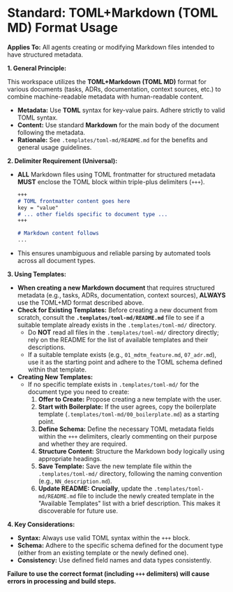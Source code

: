 # Standard: TOML+Markdown (TOML MD) Format Usage

**Applies To:** All agents creating or modifying Markdown files intended to have structured metadata.

**1. General Principle:**

This workspace utilizes the **TOML+Markdown (TOML MD)** format for various documents (tasks, ADRs, documentation, context sources, etc.) to combine machine-readable metadata with human-readable content.
*   **Metadata:** Use **TOML** syntax for key-value pairs. Adhere strictly to valid TOML syntax.
*   **Content:** Use standard **Markdown** for the main body of the document following the metadata.
*   **Rationale:** See `.templates/toml-md/README.md` for the benefits and general usage guidelines.

**2. Delimiter Requirement (Universal):**

*   **ALL** Markdown files using TOML frontmatter for structured metadata **MUST** enclose the TOML block within triple-plus delimiters (`+++`).

    ```markdown
    +++
    # TOML frontmatter content goes here
    key = "value"
    # ... other fields specific to document type ...
    +++

    # Markdown content follows
    ...
    ```
*   This ensures unambiguous and reliable parsing by automated tools across all document types.

**3. Using Templates:**

*   **When creating a new Markdown document** that requires structured metadata (e.g., tasks, ADRs, documentation, context sources), **ALWAYS** use the TOML+MD format described above.
*   **Check for Existing Templates:** Before creating a new document from scratch, consult the **`.templates/toml-md/README.md`** file to see if a suitable template already exists in the `.templates/toml-md/` directory.
    *   Do **NOT** read all files in the `.templates/toml-md/` directory directly; rely on the README for the list of available templates and their descriptions.
    *   If a suitable template exists (e.g., `01_mdtm_feature.md`, `07_adr.md`), use it as the starting point and adhere to the TOML schema defined within that template.
*   **Creating New Templates:**
    *   If no specific template exists in `.templates/toml-md/` for the document type you need to create:
        1.  **Offer to Create:** Propose creating a new template with the user.
        2.  **Start with Boilerplate:** If the user agrees, copy the boilerplate template (`.templates/toml-md/00_boilerplate.md`) as a starting point.
        3.  **Define Schema:** Define the necessary TOML metadata fields within the `+++` delimiters, clearly commenting on their purpose and whether they are required.
        4.  **Structure Content:** Structure the Markdown body logically using appropriate headings.
        5.  **Save Template:** Save the new template file within the `.templates/toml-md/` directory, following the naming convention (e.g., `NN_description.md`).
        6.  **Update README:** **Crucially**, update the `.templates/toml-md/README.md` file to include the newly created template in the "Available Templates" list with a brief description. This makes it discoverable for future use.

**4. Key Considerations:**

*   **Syntax:** Always use valid TOML syntax within the `+++` block.
*   **Schema:** Adhere to the specific schema defined for the document type (either from an existing template or the newly defined one).
*   **Consistency:** Use defined field names and data types consistently.

**Failure to use the correct format (including `+++` delimiters) will cause errors in processing and build steps.**